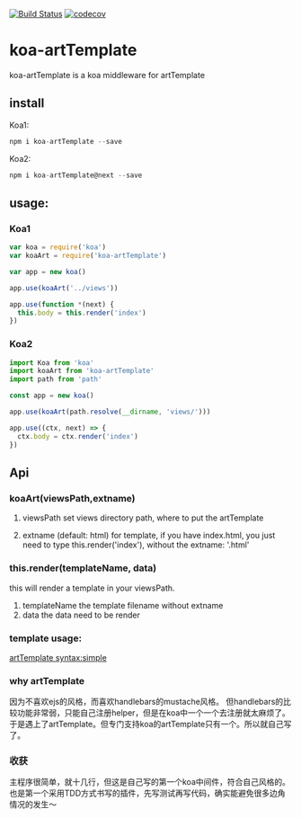 [![Build Status](https://travis-ci.org/Lxxyx/koa-artTemplate.svg?branch=master)](https://travis-ci.org/Lxxyx/koa-artTemplate)
[![codecov](https://codecov.io/gh/Lxxyx/koa-artTemplate/branch/master/graph/badge.svg)](https://codecov.io/gh/Lxxyx/koa-artTemplate)
# koa-artTemplate
koa-artTemplate is a koa middleware for artTemplate

## install

Koa1: 

```javascript
npm i koa-artTemplate --save
```

Koa2: 

```javascript
npm i koa-artTemplate@next --save
```

## usage:

### Koa1

```javascript
var koa = require('koa')
var koaArt = require('koa-artTemplate')

var app = new koa()

app.use(koaArt('../views'))

app.use(function *(next) {
  this.body = this.render('index')
})
```

### Koa2

```javascript
import Koa from 'koa'
import koaArt from 'koa-artTemplate'
import path from 'path'

const app = new koa()

app.use(koaArt(path.resolve(__dirname, 'views/')))

app.use((ctx, next) => {
  ctx.body = ctx.render('index')
})
```


## Api
### koaArt(viewsPath,extname)

1. viewsPath
set views directory path, where to put the artTemplate

2. extname (default: html)
for template, if you have index.html, you just need to type this.render('index'), without the extname: '.html'

### this.render(templateName, data)

this will render a template in your viewsPath.

1. templateName
the template filename without extname
2. data
the data need to be render

### template usage:
[artTemplate syntax:simple](https://github.com/aui/artTemplate/wiki/syntax:simple)

### why artTemplate
因为不喜欢ejs的风格，而喜欢handlebars的mustache风格。
但handlebars的比较功能非常弱，只能自己注册helper，但是在koa中一个一个去注册就太麻烦了。
于是遇上了artTemplate。但专门支持koa的artTemplate只有一个。所以就自己写了。

### 收获
主程序很简单，就十几行，但这是自己写的第一个koa中间件，符合自己风格的。
也是第一个采用TDD方式书写的插件，先写测试再写代码，确实能避免很多边角情况的发生～
